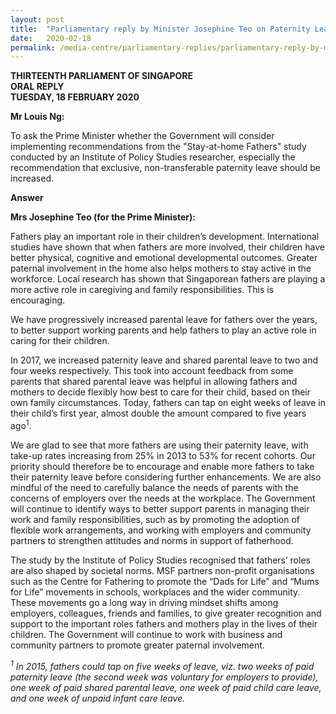 ```yaml
---
layout: post
title:  "Parliamentary reply by Minister Josephine Teo on Paternity Leave"
date:   2020-02-18
permalink: /media-centre/parliamentary-replies/parliamentary-reply-by-minister-josephine-teo-on-paternity-leave/
---
```


**THIRTEENTH PARLIAMENT OF SINGAPORE  
ORAL REPLY  
TUESDAY, 18 FEBRUARY 2020**  

**Mr Louis Ng:**

To ask the Prime Minister whether the Government will consider implementing recommendations from the "Stay-at-home Fathers" study conducted by an Institute of Policy Studies researcher, especially the recommendation that exclusive, non-transferable paternity leave should be increased.

**Answer**

**Mrs Josephine Teo (for the Prime Minister):**

Fathers play an important role in their children’s development. International studies have shown that when fathers are more involved, their children have better physical, cognitive and emotional developmental outcomes. Greater paternal involvement in the home also helps mothers to stay active in the workforce. Local research has shown that Singaporean fathers are playing a more active role in caregiving and family responsibilities. This is encouraging. 

We have progressively increased parental leave for fathers over the years, to better support working parents and help fathers to play an active role in caring for their children. 

In 2017, we increased paternity leave and shared parental leave to two and four weeks respectively. This took into account feedback from some parents that shared parental leave was helpful in allowing fathers and mothers to decide flexibly how best to care for their child, based on their own family circumstances. Today, fathers can tap on eight weeks of leave in their child’s first year, almost double the amount compared to five years ago<sup>1</sup>. 

We are glad to see that more fathers are using their paternity leave, with take-up rates increasing from 25% in 2013 to 53% for recent cohorts. Our priority should therefore be to encourage and enable more fathers to take their paternity leave before considering further enhancements. We are also mindful of the need to carefully balance the needs of parents with the concerns of employers over the needs at the workplace. The Government will continue to identify ways to better support parents in managing their work and family responsibilities, such as by promoting the adoption of flexible work arrangements, and working with employers and community partners to strengthen attitudes and norms in support of fatherhood. 

The study by the Institute of Policy Studies recognised that fathers’ roles are also shaped by societal norms. MSF partners non-profit organisations such as the Centre for Fathering to promote the “Dads for Life” and “Mums for Life” movements in schools, workplaces and the wider community. These movements go a long way in driving mindset shifts among employers, colleagues, friends and families, to give greater recognition and support to the important roles fathers and mothers play in the lives of their children. The Government will continue to work with business and community partners to promote greater paternal involvement. 


*<sup>1</sup> In 2015, fathers could tap on five weeks of leave, viz. two weeks of paid paternity leave (the second week was voluntary for employers to provide), one week of paid shared parental leave, one week of paid child care leave, and one week of unpaid infant care leave.*
